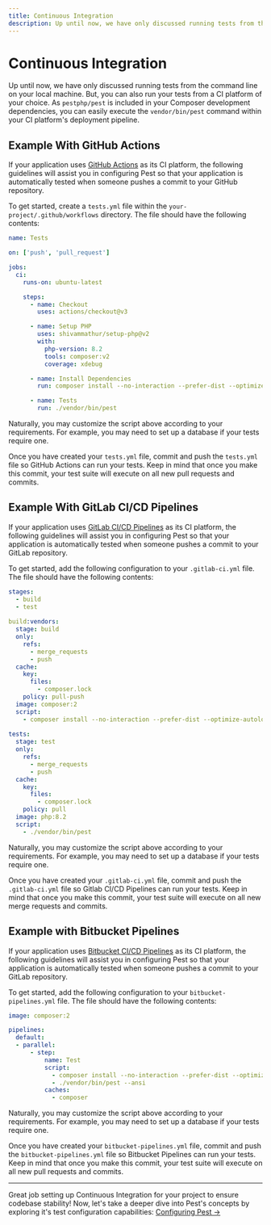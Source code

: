 ```yaml
---
title: Continuous Integration
description: Up until now, we have only discussed running tests from the command line on your local machine. But, you can also run your tests from a CI platform of your choice. As `pestphp/pest` is included in your Composer development dependencies, you can easily execute the `vendor/bin/pest` command within your CI platform's deployment pipeline.
---
```


# Continuous Integration

Up until now, we have only discussed running tests from the command line on your local machine. But, you can also run your tests from a CI platform of your choice. As `pestphp/pest` is included in your Composer development dependencies, you can easily execute the `vendor/bin/pest` command within your CI platform's deployment pipeline.

## Example With GitHub Actions

If your application uses [GitHub Actions](https://github.com/features/actions) as its CI platform, the following guidelines will assist you in configuring Pest so that your application is automatically tested when someone pushes a commit to your GitHub repository.

To get started, create a `tests.yml` file within the `your-project/.github/workflows` directory. The file should have the following contents:

```yaml
name: Tests

on: ['push', 'pull_request']

jobs:
  ci:
    runs-on: ubuntu-latest

    steps:
      - name: Checkout
        uses: actions/checkout@v3

      - name: Setup PHP
        uses: shivammathur/setup-php@v2
        with:
          php-version: 8.2
          tools: composer:v2
          coverage: xdebug

      - name: Install Dependencies
        run: composer install --no-interaction --prefer-dist --optimize-autoloader

      - name: Tests
        run: ./vendor/bin/pest
```

Naturally, you may customize the script above according to your requirements. For example, you may need to set up a database if your tests require one.

Once you have created your `tests.yml` file, commit and push the `tests.yml` file so GitHub Actions can run your tests. Keep in mind that once you make this commit, your test suite will execute on all new pull requests and commits.


## Example With GitLab CI/CD Pipelines

If your application uses [GitLab CI/CD Pipelines](https://docs.gitlab.com/ee/ci/pipelines/) as its CI platform, the following guidelines will assist you in configuring Pest so that your application is automatically tested when someone pushes a commit to your GitLab repository.

To get started, add the following configuration to your `.gitlab-ci.yml` file. The file should have the following contents:

```yaml
stages:
  - build
  - test
  
build:vendors:
  stage: build
  only:
    refs:
      - merge_requests
      - push
  cache:
    key:
      files:
        - composer.lock
    policy: pull-push
  image: composer:2
  script:
    - composer install --no-interaction --prefer-dist --optimize-autoloader
      
tests:
  stage: test
  only:
    refs:
      - merge_requests
      - push
  cache:
    key:
      files:
        - composer.lock
    policy: pull
  image: php:8.2
  script:
    - ./vendor/bin/pest
```

Naturally, you may customize the script above according to your requirements. For example, you may need to set up a database if your tests require one.

Once you have created your `.gitlab-ci.yml` file, commit and push the `.gitlab-ci.yml` file so Gitlab CI/CD Pipelines can run your tests. Keep in mind that once you make this commit, your test suite will execute on all new merge requests and commits.

## Example with Bitbucket Pipelines

If your application uses [Bitbucket CI/CD Pipelines](https://bitbucket.org/product/features/pipelines) as its CI platform, the following guidelines will assist you in configuring Pest so that your application is automatically tested when someone pushes a commit to your GitLab repository.

To get started, add the following configuration to your `bitbucket-pipelines.yml` file. The file should have the following contents:

```yaml
image: composer:2

pipelines:
  default:
  - parallel:
      - step:
          name: Test
          script:
            - composer install --no-interaction --prefer-dist --optimize-autoloader
            - ./vendor/bin/pest --ansi
          caches:
            - composer
```

Naturally, you may customize the script above according to your requirements. For example, you may need to set up a database if your tests require one.

Once you have created your `bitbucket-pipelines.yml` file, commit and push the `bitbucket-pipelines.yml` file so Bitbucket Pipelines can run your tests. Keep in mind that once you make this commit, your test suite will execute on all new pull requests and commits.

---

Great job setting up Continuous Integration for your project to ensure codebase stability! Now, let's take a deeper dive into Pest's concepts by exploring it's test configuration capabilities: [Configuring Pest →](/docs/configuring-tests)
